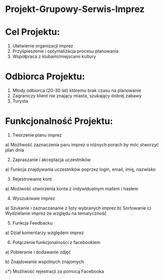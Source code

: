 # Projekt-Grupowy-Serwis-Imprez

# Cel Projektu:
 1. Ułatwienie organizacji imprez
 2. Przyśpieszenie i optymalizacja procesu planowania
 3. Współpraca z klubami/miejscami kultury 

# Odbiorca Projektu:
1. Młody odbiorca (20-30 lat) któremu brak czasu na planowanie
2. Zagraniczy klient nie znający miasta, szukający dobrej zabawy
3. Turysta

# Funkcjonalność Projektu:
1. Tworzenie planu imprez

  a) Możliwość zaznaczenia paru imprez o różnych porach by móc stworzyć plan dnia

2. Zapraszanie i akceptacja uczestników

  a) Funkcja znajdywania uczestników poprzez login, email, imię, nazwisko

3. Rejestrowanie kont

  a) Możiwość utworzenia konta z indywidualnym mailem i hasłem

4. Wyszukiwaie imprez

  a) Szukanie i zaznaczananie z listy wybranych imprez
  b) Sortowanie
  c) Wydzielanie imprez ze względu na tematyczność

5. Funkcja Feedbacku

  a) Dział komentarzy względem imprez

6. Połączenie funkcjonalności z facebookiem

  a) Pobieranie i dodawanie zdjęć 
  
  b) Znajdowanie wspólnych znajomych
  
  c*) Możliwość rejestracji za pomocą Facebooka
